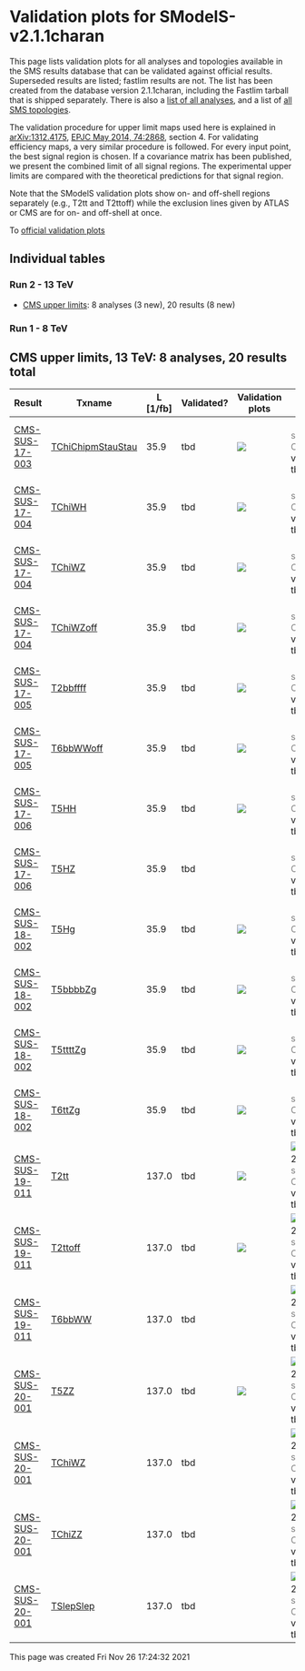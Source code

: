 
# Validation plots for SModelS-v2.1.1charan

This page lists validation plots for all analyses and topologies available in
the SMS results database that can be validated against official results.
Superseded results are listed; fastlim results are not. The list has been created from the
database version 2.1.1charan, including the Fastlim tarball that is shipped separately.
There is also a [list of all analyses](ListOfAnalyses211charan), and
a list of [all SMS topologies](SmsDictionary211charan).

The validation procedure for upper limit maps used here is explained in [arXiv:1312.4175](http://arxiv.org/abs/1312.4175),  [EPJC May 2014, 74:2868](http://link.springer.com/article/10.1140/epjc/s10052-014-2868-5), section 4. For validating efficiency maps, a very similar procedure is followed. For every input point, the best signal region is chosen. If a covariance matrix has been published, we present the combined limit of all signal regions. The experimental upper limits are compared with the theoretical predictions for that signal region.

Note that the SModelS validation plots show on- and off-shell regions
separately (e.g., T2tt and T2ttoff) while the exclusion lines given by ATLAS or
CMS are for on- and off-shell at once.


To [official validation plots](Validation211charan)

## Individual tables

### Run 2 - 13 TeV
 * [CMS upper limits](#CMSupperlimits13): 8 analyses (3 new), 20 results (8 new)

### Run 1 - 8 TeV


<a name="CMSupperlimits13"></a>
## CMS upper limits, 13 TeV: 8 analyses, 20 results total

| **Result** | **Txname** | **L [1/fb]** | **Validated?** | **Validation plots** | **comment** |
|------------|------------|--------------|----------------|----------------------|-------------|
| [CMS-SUS-17-003](https://cms-results.web.cern.ch/cms-results/public-results/publications/SUS-17-003/) | [TChiChipmStauStau](SmsDictionary211charan#TChiChipmStauStau)| 35.9| tbd |<a href="https://smodels.github.io/validation/211charan/13TeV/CMS/CMS-SUS-17-003/validation/TChiChipmStauStau_2EqMassAx_EqMassB0.5x+0.5y_EqMassCy.png"><img src="https://smodels.github.io/validation/211charan/13TeV/CMS/CMS-SUS-17-003/validation/TChiChipmStauStau_2EqMassAx_EqMassB0.5x+0.5y_EqMassCy.png?1478943872" /></a>  |<br><font color='grey'>source: CMS</font><br>validated: tbd<br> |
| [CMS-SUS-17-004](http://cms-results.web.cern.ch/cms-results/public-results/publications/SUS-17-004/index.html) | [TChiWH](SmsDictionary211charan#TChiWH)| 35.9| tbd |<a href="https://smodels.github.io/validation/211charan/13TeV/CMS/CMS-SUS-17-004/validation/TChiWH_2EqMassAx_EqMassBy.png"><img src="https://smodels.github.io/validation/211charan/13TeV/CMS/CMS-SUS-17-004/validation/TChiWH_2EqMassAx_EqMassBy.png?1478943872" /></a>  |<br><font color='grey'>source: CMS</font><br>validated: tbd<br> |
| [CMS-SUS-17-004](http://cms-results.web.cern.ch/cms-results/public-results/publications/SUS-17-004/index.html) | [TChiWZ](SmsDictionary211charan#TChiWZ)| 35.9| tbd |<a href="https://smodels.github.io/validation/211charan/13TeV/CMS/CMS-SUS-17-004/validation/TChiWZ_2EqMassAx_EqMassBy.png"><img src="https://smodels.github.io/validation/211charan/13TeV/CMS/CMS-SUS-17-004/validation/TChiWZ_2EqMassAx_EqMassBy.png?1478943872" /></a>  |<br><font color='grey'>source: CMS</font><br>validated: tbd<br> |
| [CMS-SUS-17-004](http://cms-results.web.cern.ch/cms-results/public-results/publications/SUS-17-004/index.html) | [TChiWZoff](SmsDictionary211charan#TChiWZoff)| 35.9| tbd |<a href="https://smodels.github.io/validation/211charan/13TeV/CMS/CMS-SUS-17-004/validation/TChiWZoff_2EqMassAx_EqMassBy.png"><img src="https://smodels.github.io/validation/211charan/13TeV/CMS/CMS-SUS-17-004/validation/TChiWZoff_2EqMassAx_EqMassBy.png?1478943872" /></a>  |<br><font color='grey'>source: CMS</font><br>validated: tbd<br> |
| [CMS-SUS-17-005](https://cms-results.web.cern.ch/cms-results/public-results/publications/SUS-17-005/) | [T2bbffff](SmsDictionary211charan#T2bbffff)| 35.9| tbd |<a href="https://smodels.github.io/validation/211charan/13TeV/CMS/CMS-SUS-17-005/validation/T2bbffff_2EqMassAx_EqMassBx-y.png"><img src="https://smodels.github.io/validation/211charan/13TeV/CMS/CMS-SUS-17-005/validation/T2bbffff_2EqMassAx_EqMassBx-y.png?1478943872" /></a>  |<br><font color='grey'>source: CMS</font><br>validated: tbd<br> |
| [CMS-SUS-17-005](https://cms-results.web.cern.ch/cms-results/public-results/publications/SUS-17-005/) | [T6bbWWoff](SmsDictionary211charan#T6bbWWoff)| 35.9| tbd |<a href="https://smodels.github.io/validation/211charan/13TeV/CMS/CMS-SUS-17-005/validation/T6bbWWoff_2EqMassAx_EqMassBx-0.5y_EqMassCx-y.png"><img src="https://smodels.github.io/validation/211charan/13TeV/CMS/CMS-SUS-17-005/validation/T6bbWWoff_2EqMassAx_EqMassBx-0.5y_EqMassCx-y.png?1478943872" /></a>  |<br><font color='grey'>source: CMS</font><br>validated: tbd<br> |
| [CMS-SUS-17-006](https://cms-results.web.cern.ch/cms-results/public-results/publications/SUS-17-006/) | [T5HH](SmsDictionary211charan#T5HH)| 35.9| tbd |<a href="https://smodels.github.io/validation/211charan/13TeV/CMS/CMS-SUS-17-006/validation/T5HH_2EqMassAx_EqMassBx-50_EqMassC1.0.png"><img src="https://smodels.github.io/validation/211charan/13TeV/CMS/CMS-SUS-17-006/validation/T5HH_2EqMassAx_EqMassBx-50_EqMassC1.0.png?1478943872" /></a>  |<br><font color='grey'>source: CMS</font><br>validated: tbd<br> |
| [CMS-SUS-17-006](https://cms-results.web.cern.ch/cms-results/public-results/publications/SUS-17-006/) | [T5HZ](SmsDictionary211charan#T5HZ)| 35.9| tbd |  |<br><font color='grey'>source: CMS</font><br>validated: tbd<br> |
| [CMS-SUS-18-002](https://cms-results.web.cern.ch/cms-results/public-results/publications/SUS-18-002/) | [T5Hg](SmsDictionary211charan#T5Hg)| 35.9| tbd |<a href="https://smodels.github.io/validation/211charan/13TeV/CMS/CMS-SUS-18-002/validation/T5Hg_2EqMassAx_EqMassBy_EqMassC1.0.png"><img src="https://smodels.github.io/validation/211charan/13TeV/CMS/CMS-SUS-18-002/validation/T5Hg_2EqMassAx_EqMassBy_EqMassC1.0.png?1478943872" /></a>  |<br><font color='grey'>source: CMS</font><br>validated: tbd<br> |
| [CMS-SUS-18-002](https://cms-results.web.cern.ch/cms-results/public-results/publications/SUS-18-002/) | [T5bbbbZg](SmsDictionary211charan#T5bbbbZg)| 35.9| tbd |<a href="https://smodels.github.io/validation/211charan/13TeV/CMS/CMS-SUS-18-002/validation/T5bbbbZg_2EqMassAx_EqMassBy_EqMassC1.0.png"><img src="https://smodels.github.io/validation/211charan/13TeV/CMS/CMS-SUS-18-002/validation/T5bbbbZg_2EqMassAx_EqMassBy_EqMassC1.0.png?1478943872" /></a>  |<br><font color='grey'>source: CMS</font><br>validated: tbd<br> |
| [CMS-SUS-18-002](https://cms-results.web.cern.ch/cms-results/public-results/publications/SUS-18-002/) | [T5ttttZg](SmsDictionary211charan#T5ttttZg)| 35.9| tbd |<a href="https://smodels.github.io/validation/211charan/13TeV/CMS/CMS-SUS-18-002/validation/T5ttttZg_2EqMassAx_EqMassBy_EqMassC1.0.png"><img src="https://smodels.github.io/validation/211charan/13TeV/CMS/CMS-SUS-18-002/validation/T5ttttZg_2EqMassAx_EqMassBy_EqMassC1.0.png?1478943872" /></a>  |<br><font color='grey'>source: CMS</font><br>validated: tbd<br> |
| [CMS-SUS-18-002](https://cms-results.web.cern.ch/cms-results/public-results/publications/SUS-18-002/) | [T6ttZg](SmsDictionary211charan#T6ttZg)| 35.9| tbd |<a href="https://smodels.github.io/validation/211charan/13TeV/CMS/CMS-SUS-18-002/validation/T6ttZg_2EqMassAx_EqMassBy_EqMassC1.0.png"><img src="https://smodels.github.io/validation/211charan/13TeV/CMS/CMS-SUS-18-002/validation/T6ttZg_2EqMassAx_EqMassBy_EqMassC1.0.png?1478943872" /></a>  |<br><font color='grey'>source: CMS</font><br>validated: tbd<br> |
| [CMS-SUS-19-011](http://cms-results.web.cern.ch/cms-results/public-results/publications/SUS-19-011/index.html) | [T2tt](SmsDictionary211charan#T2tt)| 137.0| tbd |<a href="https://smodels.github.io/validation/211charan/13TeV/CMS/CMS-SUS-19-011/validation/T2tt_2EqMassAx_EqMassBy.png"><img src="https://smodels.github.io/validation/211charan/13TeV/CMS/CMS-SUS-19-011/validation/T2tt_2EqMassAx_EqMassBy.png?1478943872" /></a>  | <img src="https://smodels.github.io/pics/new.png" /> in 2.1.1charan! <br><font color='grey'>source: CMS</font><br>validated: tbd<br> |
| [CMS-SUS-19-011](http://cms-results.web.cern.ch/cms-results/public-results/publications/SUS-19-011/index.html) | [T2ttoff](SmsDictionary211charan#T2ttoff)| 137.0| tbd |<a href="https://smodels.github.io/validation/211charan/13TeV/CMS/CMS-SUS-19-011/validation/T2ttoff_2EqMassAx_EqMassBy.png"><img src="https://smodels.github.io/validation/211charan/13TeV/CMS/CMS-SUS-19-011/validation/T2ttoff_2EqMassAx_EqMassBy.png?1478943872" /></a>  | <img src="https://smodels.github.io/pics/new.png" /> in 2.1.1charan! <br><font color='grey'>source: CMS</font><br>validated: tbd<br> |
| [CMS-SUS-19-011](http://cms-results.web.cern.ch/cms-results/public-results/publications/SUS-19-011/index.html) | [T6bbWW](SmsDictionary211charan#T6bbWW)| 137.0| tbd |  | <img src="https://smodels.github.io/pics/new.png" /> in 2.1.1charan! <br><font color='grey'>source: CMS</font><br>validated: tbd<br> |
| [CMS-SUS-20-001](http://cms-results.web.cern.ch/cms-results/public-results/publications/SUS-20-001/index.html) | [T5ZZ](SmsDictionary211charan#T5ZZ)| 137.0| tbd |<a href="https://smodels.github.io/validation/211charan/13TeV/CMS/CMS-SUS-20-001/validation/T5ZZ_2EqMassAx_EqMassBy_EqMassC1.0.png"><img src="https://smodels.github.io/validation/211charan/13TeV/CMS/CMS-SUS-20-001/validation/T5ZZ_2EqMassAx_EqMassBy_EqMassC1.0.png?1478943872" /></a>  | <img src="https://smodels.github.io/pics/new.png" /> in 2.1.1charan! <br><font color='grey'>source: CMS</font><br>validated: tbd<br> |
| [CMS-SUS-20-001](http://cms-results.web.cern.ch/cms-results/public-results/publications/SUS-20-001/index.html) | [TChiWZ](SmsDictionary211charan#TChiWZ)| 137.0| tbd |  | <img src="https://smodels.github.io/pics/new.png" /> in 2.1.1charan! <br><font color='grey'>source: CMS</font><br>validated: tbd<br> |
| [CMS-SUS-20-001](http://cms-results.web.cern.ch/cms-results/public-results/publications/SUS-20-001/index.html) | [TChiZZ](SmsDictionary211charan#TChiZZ)| 137.0| tbd |  | <img src="https://smodels.github.io/pics/new.png" /> in 2.1.1charan! <br><font color='grey'>source: CMS</font><br>validated: tbd<br> |
| [CMS-SUS-20-001](http://cms-results.web.cern.ch/cms-results/public-results/publications/SUS-20-001/index.html) | [TSlepSlep](SmsDictionary211charan#TSlepSlep)| 137.0| tbd |  | <img src="https://smodels.github.io/pics/new.png" /> in 2.1.1charan! <br><font color='grey'>source: CMS</font><br>validated: tbd<br> |

This page was created Fri Nov 26 17:24:32 2021

